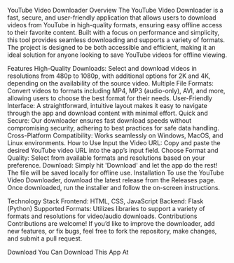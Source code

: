 YouTube Video Downloader
Overview
The YouTube Video Downloader is a fast, secure, and user-friendly application that allows users to download videos from YouTube in high-quality formats, ensuring easy offline access to their favorite content. Built with a focus on performance and simplicity, this tool provides seamless downloading and supports a variety of formats. The project is designed to be both accessible and efficient, making it an ideal solution for anyone looking to save YouTube videos for offline viewing.

Features
High-Quality Downloads: Select and download videos in resolutions from 480p to 1080p, with additional options for 2K and 4K, depending on the availability of the source video.
Multiple File Formats: Convert videos to formats including MP4, MP3 (audio-only), AVI, and more, allowing users to choose the best format for their needs.
User-Friendly Interface: A straightforward, intuitive layout makes it easy to navigate through the app and download content with minimal effort.
Quick and Secure: Our downloader ensures fast download speeds without compromising security, adhering to best practices for safe data handling.
Cross-Platform Compatibility: Works seamlessly on Windows, MacOS, and Linux environments.
How to Use
Input the Video URL: Copy and paste the desired YouTube video URL into the app’s input field.
Choose Format and Quality: Select from available formats and resolutions based on your preference.
Download: Simply hit 'Download' and let the app do the rest! The file will be saved locally for offline use.
Installation
To use the YouTube Video Downloader, download the latest release from the Releases page. Once downloaded, run the installer and follow the on-screen instructions.

Technology Stack
Frontend: HTML, CSS, JavaScript
Backend: Flask (Python)
Supported Formats: Utilizes libraries to support a variety of formats and resolutions for video/audio downloads.
Contributions
Contributions are welcome! If you’d like to improve the downloader, add new features, or fix bugs, feel free to fork the repository, make changes, and submit a pull request.

Download
You Can Download This App At 
